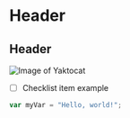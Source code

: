 # Header
## Header

![Image of Yaktocat](https://octodex.github.com/images/yaktocat.png)

- [ ] Checklist item example

```javascript
var myVar = "Hello, world!";
